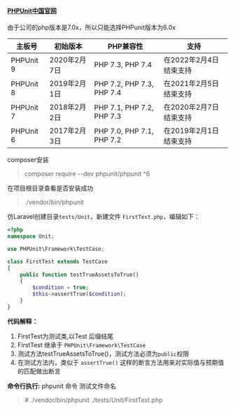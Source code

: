 #### [PHPUnit中国官网](http://www.phpunit.cn/)

由于公司的php版本是7.0x，所以只能选择PHPunit版本为6.0x

| 主板号    | 初始版本     | PHP兼容性                 | 支持                   |
| --------- | ------------ | ------------------------- | ---------------------- |
| PHPUnit 9 | 2020年2月7日 | PHP 7.3, PHP 7.4          | 在2022年2月4日结束支持 |
| PHPUnit 8 | 2019年2月1日 | PHP 7.2, PHP 7.3, PHP 7.4 | 在2021年2月5日结束支持 |
| PHPUnit 7 | 2018年2月2日 | PHP 7.1, PHP 7.2, PHP 7.3 | 在2020年2月7日结束支持 |
| PHPUnit 6 | 2017年2月3日 | PHP 7.0, PHP 7.1, PHP 7.2 | 在2019年2月1日结束支持 |



composer安装

> composer require --dev phpunit/phpunit ^6



在项目根目录查看是否安装成功

> ./vendor/bin/phpunit



仿Laravel创建目录`tests/Unit`，新建文件 `FirstTest.php`，编辑如下：

```php
<?php
namespace Unit;

use PHPUnit\Framework\TestCase;

class FirstTest extends TestCase
{
    public function testTrueAssetsToTrue()
    {
        $condition = true;
        $this->assertTrue($condition);
    }
}
```



**代码解释：**

1. FirstTest为测试类,以Test 后缀结尾
2. FirstTest 继承于 `PHPUnit\Framework\TestCase`
3. 测试方法testTrueAssetsToTrue()，测试方法必须为`public`权限
4. 在测试方法内，类似于 `assertTrue()` 这样的断言方法用来对实际值与预期值的匹配做出断言



**命令行执行:**
phpunit 命令 测试文件命名

> \#  ./vendor/bin/phpunit ./tests/Unit/FirstTest.php 

